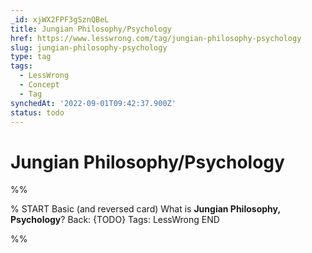 ```yaml
---
_id: xjWX2FPF3gSznQBeL
title: Jungian Philosophy/Psychology
href: https://www.lesswrong.com/tag/jungian-philosophy-psychology
slug: jungian-philosophy-psychology
type: tag
tags:
  - LessWrong
  - Concept
  - Tag
synchedAt: '2022-09-01T09:42:37.900Z'
status: todo
---
```


# Jungian Philosophy/Psychology


%%

% START
Basic (and reversed card)
What is **Jungian Philosophy, Psychology**?
Back: {TODO}
Tags: LessWrong
END

%%
	
